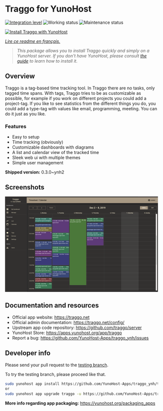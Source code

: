 <!--
N.B.: This README was automatically generated by https://github.com/YunoHost/apps/tree/master/tools/readme_generator
It shall NOT be edited by hand.
-->

# Traggo for YunoHost

[![Integration level](https://dash.yunohost.org/integration/traggo.svg)](https://dash.yunohost.org/appci/app/traggo) ![Working status](https://ci-apps.yunohost.org/ci/badges/traggo.status.svg) ![Maintenance status](https://ci-apps.yunohost.org/ci/badges/traggo.maintain.svg)

[![Install Traggo with YunoHost](https://install-app.yunohost.org/install-with-yunohost.svg)](https://install-app.yunohost.org/?app=traggo)

*[Lire ce readme en français.](./README_fr.md)*

> *This package allows you to install Traggo quickly and simply on a YunoHost server.
If you don't have YunoHost, please consult [the guide](https://yunohost.org/#/install) to learn how to install it.*

## Overview

Traggo is a tag-based time tracking tool. In Traggo there are no tasks, only tagged time spans. With tags, Traggo tries to be as customizable as possible, for example if you work on different projects you could add a project-tag. If you like to see statistics from the different things you do, you could add a type-tag with values like email, programming, meeting. You can do it just as you like.

### Features

- Easy to setup
- Time tracking (obviously)
- Customizable dashboards with diagrams
- A list and calendar view of the tracked time
- Sleek web ui with multiple themes
- Simple user management

**Shipped version:** 0.3.0~ynh2

## Screenshots

![Screenshot of Traggo](./doc/screenshots/traggo_calendar.png)

## Documentation and resources

- Official app website: <https://traggo.net>
- Official admin documentation: <https://traggo.net/config/>
- Upstream app code repository: <https://github.com/traggo/server>
- YunoHost Store: <https://apps.yunohost.org/app/traggo>
- Report a bug: <https://github.com/YunoHost-Apps/traggo_ynh/issues>

## Developer info

Please send your pull request to the [testing branch](https://github.com/YunoHost-Apps/traggo_ynh/tree/testing).

To try the testing branch, please proceed like that.

```bash
sudo yunohost app install https://github.com/YunoHost-Apps/traggo_ynh/tree/testing --debug
or
sudo yunohost app upgrade traggo -u https://github.com/YunoHost-Apps/traggo_ynh/tree/testing --debug
```

**More info regarding app packaging:** <https://yunohost.org/packaging_apps>
